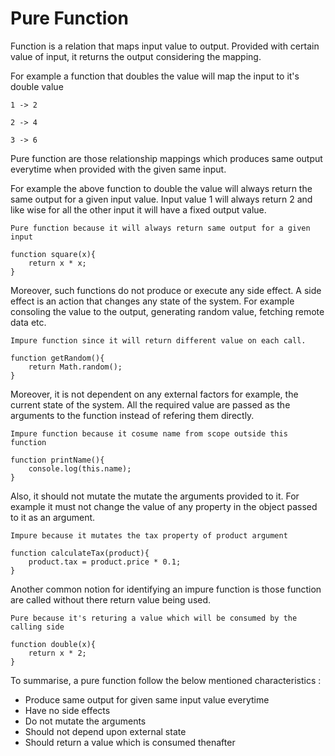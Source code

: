 # Pure Function

Function is a relation that maps input value to output. Provided with certain value of input, it returns the output considering the mapping.

For example a function that doubles the value will map the input to it's double value

```1 -> 2```

```2 -> 4```

```3 -> 6```

Pure function are those relationship mappings which produces same output everytime when provided with the given same input.

For example the above function to double the value will always return the same output for a given input value. Input value 1 will always return 2 and like wise for all the other input it will have a fixed output value. 

```
Pure function because it will always return same output for a given input

function square(x){
    return x * x;
}
```

Moreover, such functions do not produce or execute any side effect. A side effect is an action that changes any state of the system. For example consoling the value to the output, generating random value, fetching remote data etc. 

```
Impure function since it will return different value on each call.

function getRandom(){
    return Math.random();
}
```

Moreover, it is not dependent on any external factors for example, the current state of the system. All the required value are passed as the arguments to the function instead of refering them directly.

```
Impure function because it cosume name from scope outside this function

function printName(){
    console.log(this.name); 
}
```

Also, it should not mutate the mutate the arguments provided to it. For example it must not change the value of any property in the object passed to it as an argument.

```
Impure because it mutates the tax property of product argument

function calculateTax(product){
    product.tax = product.price * 0.1;
}
```

Another common notion for identifying an impure function is those function are called without there return value being used.

```
Pure because it's returing a value which will be consumed by the calling side

function double(x){
    return x * 2;
}
```

To summarise, a pure function follow the below mentioned characteristics :

* Produce same output for given same input value everytime
* Have no side effects
* Do not mutate the arguments
* Should not depend upon external state
* Should return a value which is consumed thenafter
